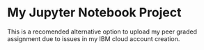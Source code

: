 # My Jupyter Notebook Project
This is a recomended alternative option to upload my peer graded assignment due to issues in my IBM cloud account creation.
